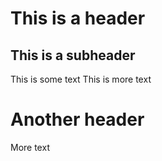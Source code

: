 # This is a header
## This is a subheader
This is some text
This is more text


# Another header
More text